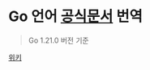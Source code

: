 # Go 언어 [공식문서](https://go.dev/doc/) 번역 

> Go 1.21.0 버전 기준

[위키](https://github.com/onee-only/golang-doc-kr/wiki)
